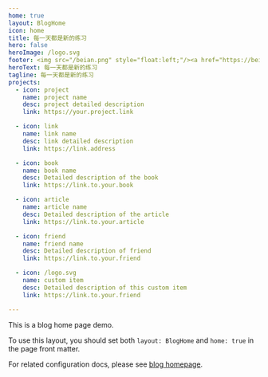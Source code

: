 ```yaml
---
home: true
layout: BlogHome
icon: home
title: 每一天都是新的练习
hero: false
heroImage: /logo.svg
footer: <img src="/beian.png" style="float:left;"/><a href="https://beian.miit.gov.cn/"/>皖ICP备2024071933号</a><br><a href="https://beian.mps.gov.cn/#/query/webSearch?code=34082402000522" rel="noreferrer" target="_blank">皖公网安备34082402000522号</a>
heroText: 每一天都是新的练习
tagline: 每一天都是新的练习
projects:
  - icon: project
    name: project name
    desc: project detailed description
    link: https://your.project.link

  - icon: link
    name: link name
    desc: link detailed description
    link: https://link.address

  - icon: book
    name: book name
    desc: Detailed description of the book
    link: https://link.to.your.book

  - icon: article
    name: article name
    desc: Detailed description of the article
    link: https://link.to.your.article

  - icon: friend
    name: friend name
    desc: Detailed description of friend
    link: https://link.to.your.friend

  - icon: /logo.svg
    name: custom item
    desc: Detailed description of this custom item
    link: https://link.to.your.friend

---
```


This is a blog home page demo.

To use this layout, you should set both `layout: BlogHome` and `home: true` in the page front matter.

For related configuration docs, please see [blog homepage](https://theme-hope.vuejs.press/guide/blog/home/).
